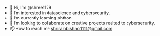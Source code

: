 - 👋 Hi, I’m @shree1129
- 👀 I’m interested in datascience and cybersecurity.
- 🌱 I’m currently learning phthon
- 💞️ I’m looking to collaborate on creative projects realted to cybersecurity.
- 📫 How to reach me shrirambishnoi1111@gmail.com

<!---
shree1129/shree1129 is a ✨ special ✨ repository because its `README.md` (this file) appears on your GitHub profile.
You can click the Preview link to take a look at your changes.
--->

